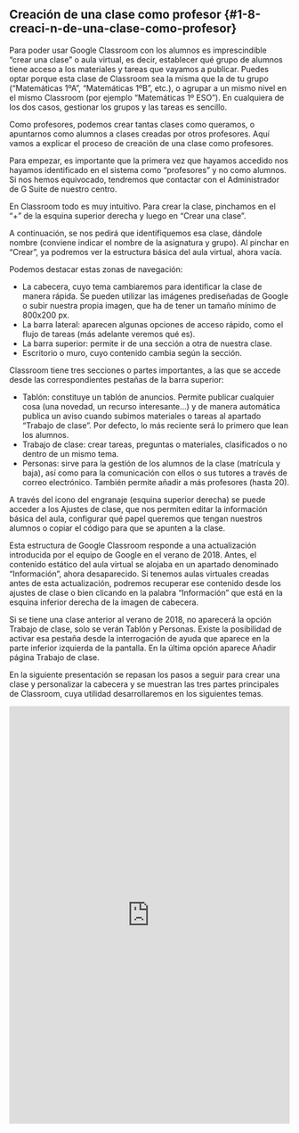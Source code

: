 ## Creación de una clase como profesor {#1-8-creaci-n-de-una-clase-como-profesor}

Para poder usar Google Classroom con los alumnos es imprescindible “crear una clase” o aula virtual, es decir, establecer qué grupo de alumnos tiene acceso a los materiales y tareas que vayamos a publicar. Puedes optar porque esta clase de Classroom sea la misma que la de tu grupo (“Matemáticas 1ºA”, “Matemáticas 1ºB”, etc.), o agrupar a un mismo nivel en el mismo Classroom (por ejemplo “Matemáticas 1º ESO”). En cualquiera de los dos casos, gestionar los grupos y las tareas es sencillo.

Como profesores, podemos crear tantas clases como queramos, o apuntarnos como alumnos a clases creadas por otros profesores. Aquí vamos a explicar el proceso de creación de una clase como profesores.

Para empezar, es importante que la primera vez que hayamos accedido nos hayamos identificado en el sistema como “profesores” y no como alumnos. Si nos hemos equivocado, tendremos que contactar con el Administrador de G Suite de nuestro centro.

En Classroom todo es muy intuitivo. Para crear la clase, pinchamos en el “+” de la esquina superior derecha y luego en “Crear una clase”.

A continuación, se nos pedirá que identifiquemos esa clase, dándole nombre (conviene indicar el nombre de la asignatura y grupo). Al pinchar en “Crear”, ya podremos ver la estructura básica del aula virtual, ahora vacía.

Podemos destacar estas zonas de navegación:

*   La cabecera, cuyo tema cambiaremos para identificar la clase de manera rápida. Se pueden utilizar las imágenes prediseñadas de Google o subir nuestra propia imagen, que ha de tener un tamaño mínimo de 800x200 px.
*   La barra lateral: aparecen algunas opciones de acceso rápido, como el flujo de tareas (más adelante veremos qué es).
*   La barra superior: permite ir de una sección a otra de nuestra clase.
*   Escritorio o muro, cuyo contenido cambia según la sección.

Classroom tiene tres secciones o partes importantes, a las que se accede desde las correspondientes pestañas de la barra superior:

*   Tablón: constituye un tablón de anuncios. Permite publicar cualquier cosa (una novedad, un recurso interesante…) y de manera automática publica un aviso cuando subimos materiales o tareas al apartado “Trabajo de clase”. Por defecto, lo más reciente será lo primero que lean los alumnos.
*   Trabajo de clase: crear tareas, preguntas o materiales, clasificados o no dentro de un mismo tema.
*   Personas: sirve para la gestión de los alumnos de la clase (matrícula y baja), así como para la comunicación con ellos o sus tutores a través de correo electrónico. También permite añadir a más profesores (hasta 20).

A través del icono del engranaje (esquina superior derecha) se puede acceder a los Ajustes de clase, que nos permiten editar la información básica del aula, configurar qué papel queremos que tengan nuestros alumnos o copiar el código para que se apunten a la clase.

Esta estructura de Google Classroom responde a una actualización introducida por el equipo de Google en el verano de 2018\. Antes, el contenido estático del aula virtual se alojaba en un apartado denominado “Información”, ahora desaparecido.  Si tenemos aulas virtuales creadas antes de esta actualización, podremos recuperar ese contenido desde los ajustes de clase o bien clicando en la palabra “Información” que está en la esquina inferior derecha de la imagen de cabecera.

Si se tiene una clase anterior al verano de 2018, no aparecerá la opción Trabajo de clase, solo se verán Tablón y Personas. Existe la posibilidad de activar esa pestaña desde la interrogación de ayuda que aparece en la parte inferior izquierda de la pantalla. En la última opción aparece Añadir página Trabajo de clase.

En la siguiente presentación se repasan los pasos a seguir para crear una clase y personalizar la cabecera y se muestran las tres partes principales de Classroom, cuya utilidad desarrollaremos en los siguientes temas.

<iframe src="https://docs.google.com/presentation/d/e/2PACX-1vRSECNf6_hUPawO8bG_vHKjaD5_1owrM3c3ImGR2VBWO4VYg3K1HuDSP0in2ujddDdoBK2b-q0ACFPJ/embed?start=false&loop=false&delayms=3000" frameborder="0" width="100%" height="749" allowfullscreen="true" mozallowfullscreen="true" webkitallowfullscreen="true"></iframe>
